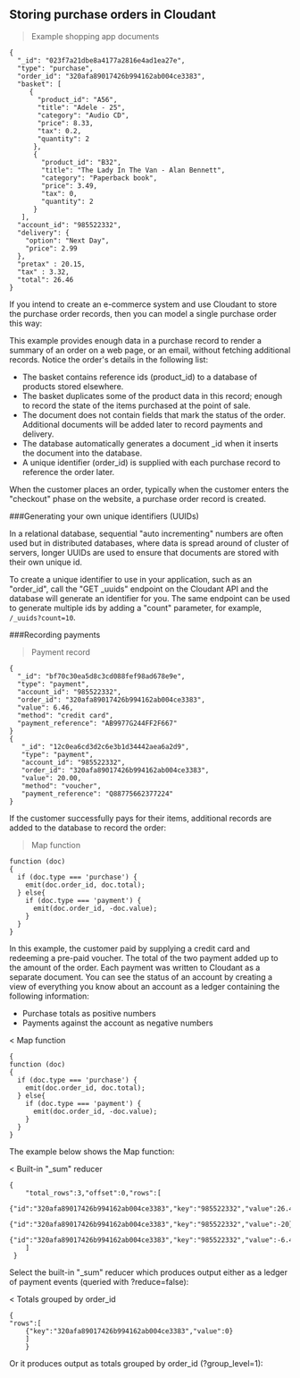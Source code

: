 ## Storing purchase orders in Cloudant

> Example shopping app documents

```
{
  "_id": "023f7a21dbe8a4177a2816e4ad1ea27e",
  "type": "purchase",
  "order_id": "320afa89017426b994162ab004ce3383",
  "basket": [
     {
       "product_id": "A56",
       "title": "Adele - 25",
       "category": "Audio CD",
       "price": 8.33,
       "tax": 0.2,
       "quantity": 2
      },
      {
        "product_id": "B32",
        "title": "The Lady In The Van - Alan Bennett",
        "category": "Paperback book",
        "price": 3.49,
        "tax": 0,
        "quantity": 2
      }
   ],
  "account_id": "985522332",
  "delivery": {
    "option": "Next Day",
    "price": 2.99
  },
  "pretax" : 20.15,
  "tax" : 3.32,
  "total": 26.46
}
```

If you intend to create an e-commerce system and use Cloudant to store the purchase order records, then 
you can model a single purchase order this way:

<div></div>

This example provides enough data in a purchase record to render a summary of an order on a web page, or an email, without fetching additional records. Notice the order's details in the following list:
 
-	The basket contains reference ids (product_id) to a database of products stored elsewhere.
-	The basket duplicates some of the product data in this record; enough to record the state of the items purchased at the point of sale.
-	The document does not contain fields that mark the status of the order. Additional documents will be added later to record payments and delivery.
-	The database automatically generates a document _id when it inserts the document into the database.
-	A unique identifier (order_id) is supplied with each purchase record to reference the order later. 
 
When the customer places an order, typically when the customer enters the "checkout" phase on the website, a purchase order record is created. 

###Generating your own unique identifiers (UUIDs)
 
In a relational database, sequential "auto incrementing" numbers are often used but in distributed databases, where data is spread around of cluster of servers, longer UUIDs are used to ensure that documents are stored with their own unique id.
 
To create a unique identifier to use in your application, such as an "order_id", call the "GET _uuids" endpoint on the Cloudant API and the database will generate an identifier for you. The same endpoint can be used to generate multiple ids by adding a "count" parameter, for example, `/_uuids?count=10`.

###Recording payments

> Payment record

```
{
  "_id": "bf70c30ea5d8c3cd088fef98ad678e9e",
  "type": "payment",
  "account_id": "985522332",
  "order_id": "320afa89017426b994162ab004ce3383",
  "value": 6.46,
  "method": "credit card",
  "payment_reference": "AB9977G244FF2F667"
}
{
   "_id": "12c0ea6cd3d2c6e3b1d34442aea6a2d9",
   "type": "payment",
   "account_id": "985522332",
   "order_id": "320afa89017426b994162ab004ce3383",
   "value": 20.00,
   "method": "voucher",
   "payment_reference": "Q88775662377224"
}
```


If the customer successfully pays for their items, additional records are added to the database to record the order:

<div></div>

> Map function

```
function (doc) 
{
  if (doc.type === 'purchase') {
    emit(doc.order_id, doc.total);
  } else{
    if (doc.type === 'payment') {
      emit(doc.order_id, -doc.value);
    }
  }
}
```
 
In this example, the customer paid by supplying a credit card and redeeming a pre-paid voucher. The total of the two payment added up to the amount of the order. Each payment was written to Cloudant as a separate document. You can see the status of an account by creating a view of everything you know about an account as a ledger containing the following information: 
 
-	Purchase totals as positive numbers
-	Payments against the account as negative numbers
<div></div>

< Map function

```
{
function (doc) 
{
  if (doc.type === 'purchase') {
    emit(doc.order_id, doc.total);
  } else{
    if (doc.type === 'payment') {
      emit(doc.order_id, -doc.value);
    }
  }
}
```

The example below shows the Map function:  

<div></div>
< Built-in "_sum" reducer

```
{
	"total_rows":3,"offset":0,"rows":[
 	  {"id":"320afa89017426b994162ab004ce3383","key":"985522332","value":26.46},
 	  {"id":"320afa89017426b994162ab004ce3383","key":"985522332","value":-20},
 	  {"id":"320afa89017426b994162ab004ce3383","key":"985522332","value":-6.46}
 	]
 }
```

Select the built-in "_sum" reducer which produces output either as a ledger of payment events (queried with ?reduce=false): 

<div></div>

< Totals grouped by order_id

```
{
"rows":[
 	{"key":"320afa89017426b994162ab004ce3383","value":0}
 	]
 	}
```
 
 
Or it produces output as totals grouped by order_id (?group_level=1):

	 


